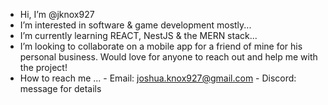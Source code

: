 - Hi, I’m @jknox927
- I’m interested in software & game development mostly...
- I’m currently learning REACT, NestJS & the MERN stack...
- I’m looking to collaborate on a mobile app for a friend of mine for his personal business. Would love for anyone to reach out and help me with the project!
- How to reach me ...
       - Email: joshua.knox927@gmail.com
       - Discord: message for details

<!---
jknox927/jknox927 is a ✨ special ✨ repository because its `README.md` (this file) appears on your GitHub profile.
You can click the Preview link to take a look at your changes.
--->
